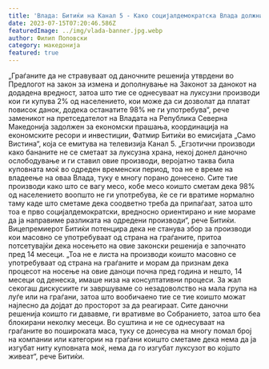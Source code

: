 ```yaml
---
title: 'Влада: Битиќи на Канал 5 - Како социјалдемократска Влада должни сме да направиме даночна разлика за луксузните производи - 14 ЈУЛИ 2023'
date: 2023-07-15T07:20:46.586Z
featuredImage: ../img/vlada-banner.jpg.webp
author: Филип Поповски
category: македонија
featured: true
---
```

„Граѓаните да не стравуваат од даночните решенија утврдени во Предлогот на закон за измена и дополнување на Законот за данокот на додадена вредност, затоа што тие се однесуваат на луксузни производи кои ги купува 2% од населението, кои може да си дозволат да платат повисок данок, додека останатите 98% не ги употребува“, рече заменикот на претседателот на Владата на Република Северна Македонија задолжен за економски прашања, координација на економските ресори и инвестиции, Фатмир Битиќи во емисијата „Само Вистина“, која се емитува на телевизија Канал 5.
„Егзотични производи како бананите не се сметаат за луксузна храна, некој донел даночно ослободување и ги ставил овие производи, веројатно таква била куповнатa моќ во одреден временски период, тоа не е време на владеење на оваа Влада, туку е многу порано донесено. Сите тие производи како што се вагу месо, кобе месо коишто сметам дека 98% од населението воопшто не ги употребува, ќе се ги вратиме нормално таму каде што сметаме дека соодветно треба да припаѓаат, затоа што тоа е прво социјалдемократски, вредносно ориентирано и ние мораме да ја направиме разликата на одредени производи“, рече Битиќи.
Вицепремиерот Битиќи потенцира дека не станува збор за производи кои масовно се употребуваат од страна на граѓаните, притоа потсетувајќи дека носењето на овие законски решенија е започнато пред 14 месеци.
„Тоа не е листа на производи коишто масовно се употребуваат од страна на граѓаните и морам да признам дека процесот на носење на овие даноци почна пред година и нешто, 14 месеци од денеска, имаше низа на консултативни процеси. За жал секогаш дискусиите ги завршуваме со незадоволство на мала група на луѓе или на граѓани, затоа што вообичаено тие се тие коишто можат најлесно да дојдат до просторот за да реагираат. Сите даночни решенија коишто ги дававме, ги вративме во Собранието, затоа што беа блокирани неколку месеци. Во суштина и не се однесуваат на граѓаните во пошироката маса, туку се донесува на многу помал број на компании или категории на граѓани коишто сметаме дека нема да ја изгубат ниту куповната моќ, нема да го изгубат луксузот во којшто живеат“, рече Битиќи.
